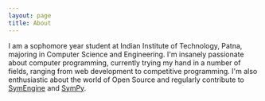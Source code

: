 ```yaml
---
layout: page
title: About
---
```


I am a sophomore year student at Indian Institute of Technology, Patna, majoring in Computer Science and Engineering. I'm insanely  passionate about computer programming, currently trying my hand in a number of fields, ranging from web development to competitive programming. I'm also enthusiastic about the world of Open Source and regularly contribute to [SymEngine](https://github.com/symengine/symengine) and [SymPy](https://github.com/sympy/sympy).
